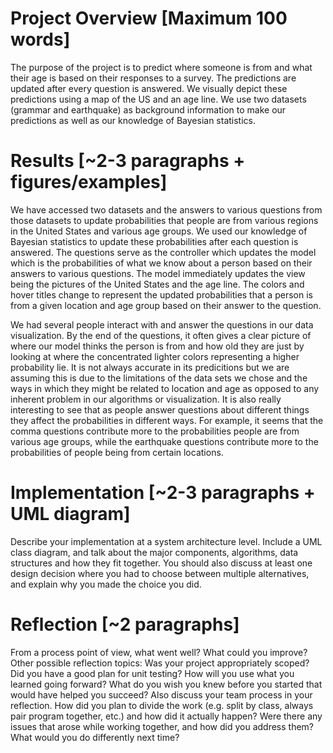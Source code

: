 # Project Overview [Maximum 100 words]
The purpose of the project is to predict where someone is from and what their age is based on their responses to a survey. The predictions are updated after every question is answered. We visually depict these predictions using a map of the US and an age line. We use two datasets (grammar and earthquake) as background information to make our predictions as well as our knowledge of Bayesian statistics.


# Results [~2-3 paragraphs + figures/examples]
We have accessed two datasets and the answers to various questions from those datasets to update probabilities that people are from various regions in the United States and various age groups. We used our knowledge of Bayesian statistics to update these probabilities after each question is answered. The questions serve as the controller which updates the model which is the probabilities of what we know about a person based on their answers to various questions. The model immediately updates the view being the pictures of the United States and the age line. The colors and hover titles change to represent the updated probabilities that a person is from a given location and age group based on their answer to the question.

We had several people interact with and answer the questions in our data visualization. By the end of the questions, it often gives a clear picture of where our model thinks the person is from and how old they are just by looking at where the concentrated lighter colors representing a higher probability lie. It is not always accurate in its predicitions but we are assuming this is due to the limitations of the data sets we chose and the ways in which they might be related to location and age as opposed to any inherent problem in our algorithms or visualization. It is also really interesting to see that as people answer questions about different things they affect the probabilities in different ways. For example, it seems that the comma questions contribute more to the probabilities people are from various age groups, while the earthquake questions contribute more to the probabilities of people being from certain locations. 


# Implementation [~2-3 paragraphs + UML diagram]
Describe your implementation at a system architecture level. Include a UML class diagram, and talk about the major components, algorithms, data structures and how they fit together. You should also discuss at least one design decision where you had to choose between multiple alternatives, and explain why you made the choice you did.


# Reflection [~2 paragraphs]
From a process point of view, what went well? What could you improve? Other possible reflection topics: Was your project appropriately scoped? Did you have a good plan for unit testing? How will you use what you learned going forward? What do you wish you knew before you started that would have helped you succeed?
Also discuss your team process in your reflection. How did you plan to divide the work (e.g. split by class, always pair program together, etc.) and how did it actually happen? Were there any issues that arose while working together, and how did you address them? What would you do differently next time?

